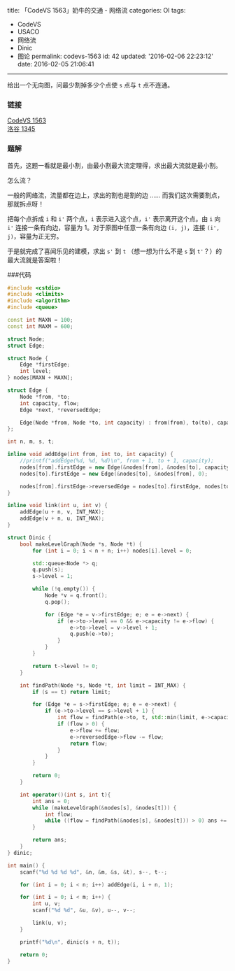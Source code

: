 title: 「CodeVS 1563」奶牛的交通 - 网络流
categories: OI
tags: 
  - CodeVS
  - USACO
  - 网络流
  - Dinic
  - 图论
permalink: codevs-1563
id: 42
updated: '2016-02-06 22:23:12'
date: 2016-02-05 21:06:41
---

给出一个无向图，问最少割掉多少个点使 `s` 点与 `t` 点不连通。

<!-- more -->

### 链接
[CodeVS 1563](http://codevs.cn/problem/1563/)  
[洛谷 1345](http://www.luogu.org/problem/show?pid=1345)

### 题解
首先，这题一看就是最小割，由最小割最大流定理得，求出最大流就是最小割。

怎么流？

一般的网络流，流量都在边上，求出的割也是割的边 …… 而我们这次需要割点，那就拆点呀！

把每个点拆成 `i` 和 `i'` 两个点，`i` 表示进入这个点，`i'` 表示离开这个点。由 `i` 向 `i'` 连接一条有向边，容量为 1。对于原图中任意一条有向边 `(i, j)`，连接 `(i', j)`，容量为正无穷。

于是就完成了喜闻乐见的建模，求出 `s'` 到 `t` （想一想为什么不是 `s` 到 `t'`？）的最大流就是答案啦！

###代码
```cpp
#include <cstdio>
#include <climits>
#include <algorithm>
#include <queue>

const int MAXN = 100;
const int MAXM = 600;

struct Node;
struct Edge;

struct Node {
	Edge *firstEdge;
	int level;
} nodes[MAXN + MAXN];

struct Edge {
	Node *from, *to;
	int capacity, flow;
	Edge *next, *reversedEdge;

	Edge(Node *from, Node *to, int capacity) : from(from), to(to), capacity(capacity), flow(0), next(from->firstEdge) {}
};

int n, m, s, t;

inline void addEdge(int from, int to, int capacity) {
	//printf("addEdge(%d, %d, %d)\n", from + 1, to + 1, capacity);
	nodes[from].firstEdge = new Edge(&nodes[from], &nodes[to], capacity);
	nodes[to].firstEdge = new Edge(&nodes[to], &nodes[from], 0);

	nodes[from].firstEdge->reversedEdge = nodes[to].firstEdge, nodes[to].firstEdge->reversedEdge = nodes[from].firstEdge;
}

inline void link(int u, int v) {
	addEdge(u + n, v, INT_MAX);
	addEdge(v + n, u, INT_MAX);
}

struct Dinic {
	bool makeLevelGraph(Node *s, Node *t) {
		for (int i = 0; i < n + n; i++) nodes[i].level = 0;

		std::queue<Node *> q;
		q.push(s);
		s->level = 1;

		while (!q.empty()) {
			Node *v = q.front();
			q.pop();

			for (Edge *e = v->firstEdge; e; e = e->next) {
				if (e->to->level == 0 && e->capacity != e->flow) {
					e->to->level = v->level + 1;
					q.push(e->to);
				}
			}
		}

		return t->level != 0;
	}

	int findPath(Node *s, Node *t, int limit = INT_MAX) {
		if (s == t) return limit;

		for (Edge *e = s->firstEdge; e; e = e->next) {
			if (e->to->level == s->level + 1) {
				int flow = findPath(e->to, t, std::min(limit, e->capacity - e->flow));
				if (flow > 0) {
					e->flow += flow;
					e->reversedEdge->flow -= flow;
					return flow;
				}
			}
		}

		return 0;
	}

	int operator()(int s, int t){
		int ans = 0;
		while (makeLevelGraph(&nodes[s], &nodes[t])) {
			int flow;
			while ((flow = findPath(&nodes[s], &nodes[t])) > 0) ans += flow;
		}

		return ans;
	}
} dinic;

int main() {
	scanf("%d %d %d %d", &n, &m, &s, &t), s--, t--;

	for (int i = 0; i < n; i++) addEdge(i, i + n, 1);

	for (int i = 0; i < m; i++) {
		int u, v;
		scanf("%d %d", &u, &v), u--, v--;

		link(u, v);
	}

	printf("%d\n", dinic(s + n, t));

	return 0;
}
```
